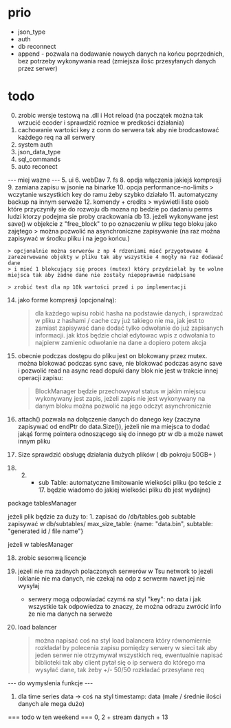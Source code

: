 # prio
- json_type
- auth
- db reconnect
- append - pozwala na dodawanie nowych danych na końcu poprzednich, bez potrzeby wykonywania read (zmiejsza ilośc przesyłanych danych przez serwer) 

# todo
0. zrobic wersje testową na .dll i Hot reload (na początek można tak wrzucić ecoder i sprawdzić roznice w predkości działania)
1. cachowanie wartości key z conn do serwera tak aby nie brodcastować każdego req na all serwery
2. system auth
3. json_data_type
4. sql_commands
13. auto reconect

--- miej wazne ---
5. ui
6. webDav
7. fs
8. opdja włączenia jakiejś kompresji
9. zamiana zapisu w jsonie na binarke
10. opcja performance-no-limits
    > wczytanie wszystkich key do ramu żeby szybko działało
11. automatyczny backup na innym serweże
12. komendy
    + credits
        > wyświetli liste osob które przyczyniły sie do rozwoju db
        mozna np bedzie po dadaniu perms ludzi ktorzy podejma sie proby crackowania db
13. jeżeli wykonywane jest save() w objekcie z "free_block" to po oznaczeniu w pliku tego bloku jako zajętego
    > można pozwolić na asynchroniczne zapisywanie (na raz można zapisywać w środku pliku i na jego końcu.)

    > opcjonalnie można serwerów z np 4 rdzeniami mieć przygotowane 4 zarezerwowane objekty w pliku tak aby wszystkie 4 mogły na raz dodawać dane
    > i mieć 1 blokcujący się proces (mutex) który przydzielał by te wolne miejsca tak aby żadne dane nie zostały niepoprawnie nadpisane

    > zrobić test dla np 10k wartości przed i po implementacji
14. jako forme kompresji (opcjonalną):
    > dla każdego wpisu robić hasha na podstawie danych, i sprawdzać
    w pliku z hashami / cache czy już takiego nie ma, jak jest to zamiast zapisywać dane dodać tylko odwołanie
    do już zapisanych informacji.
    > jak ktoś będzie chciał edytowac wpis z odwołania to najpierw zamienic odwołanie
    na dane a dopiero potem akcja 
15. obecnie podczas dostępu do pliku jest on blokowany przez mutex.
    można blokować podczas sync save, nie blokować podczas async save
    i pozwolić read na async read dopuki dany blok nie jest w trakcie innej operacji zapisu:

    > BlockManager będzie przechowywał status w jakim miejscu wykonywany jest zapis, jeżeli zapis nie jest
    wykonywany na danym bloku można pozwolić na jego odczyt asynchronicznie

16. attach()
pozwala na dołączenie danych do danego key (zaczyna zapisywać od endPtr do data.Size()),
jeżeli nie ma miejsca to dodać jakąś formę pointera odnoszącego się do innego ptr w db a może
nawet innym pliku

17. Size
    sprawdzić obsługę działania dużych plików ( db pokroju 50GB+ )

17. 2. - sub Table:
automatyczne limitowanie wielkości pliku (po teście z 17. będzie wiadomo do jakiej wielkości pliku db jest wydajne)

package tablesManager



jeżeli plik będzie za duży to: 1. zapisać do /db/tables.gob
subtable zapisywać w db/subtables/
max_size_table: {name: "data.bin", subtable: "generated id / file name"}

jeżeli w tablesManager 

18. zrobic sesonwą licencje
19. jezeli nie ma zadnych polaczonych serwerów w Tsu network to jezeli loklanie nie ma danych, nie czekaj na odp z serwerm nawet jej nie wysyłaj
    + serwery mogą odpowiadać czymś na styl "key": no data i jak wszystkie tak odpowiedza to znaczy, że można odrazu zwrócić info że nie ma danych na serweże

20. load balancer
    > można napisać coś na styl load balancera który równomiernie rozkładał by
    polecenia zapisu pomiędzy serwery w sieci tak aby jeden serwer nie otrzymywał
    wszystkich req,
    > ewentualnie napisać biblioteki tak aby client pytał się o ip serwera
    do którego ma wysyłać dane, tak żeby +/- 50/50 rozkładać przesyłane req

--- do wymyslenia funkcje ---
1. dla time series data -> coś na styl timestamp: data (małe / średnie ilości danych ale mega dużo)

=== todo w ten weekend ===
0, 2 + stream danych + 13
